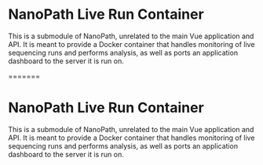 # NanoPath Live Run Container

This is a submodule of NanoPath, unrelated to the main Vue application and API.
It is meant to provide a  Docker container  that handles monitoring of live 
sequencing runs and performs analysis, as well as ports an application dashboard
to the server it is run on.

=======
# NanoPath Live Run Container

This is a submodule of NanoPath, unrelated to the main Vue application and API.
It is meant to provide a  Docker container  that handles monitoring of live 
sequencing runs and performs analysis, as well as ports an application dashboard
to the server it is run on.